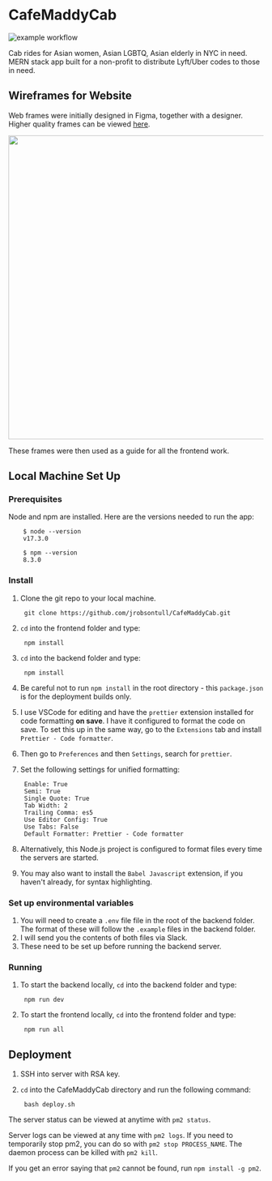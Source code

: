 # CafeMaddyCab
![example workflow](https://github.com/jrobsontull/CafeMaddyCab/actions/workflows/frontend-linting.yml/badge.svg) 

Cab rides for Asian women, Asian LGBTQ, Asian elderly in NYC in need. MERN stack app built for a non-profit to distribute Lyft/Uber codes to those in need.



## Wireframes for Website

Web frames were initially designed in Figma, together with a designer. Higher quality frames can be viewed [here](https://www.figma.com/file/2FULSEWGQxaTDVjIg73pmY/CafeMaddyCab-Final-Designs?node-id=0%3A1).

<img src="https://i.imgur.com/RCPUOju.png" width=600/>

These frames were then used as a guide for all the frontend work.

## Local Machine Set Up

### Prerequisites

Node and npm are installed. Here are the versions needed to run the app:


        $ node --version
        v17.3.0
        
        $ npm --version
        8.3.0

### Install

1. Clone the git repo to your local machine.

        git clone https://github.com/jrobsontull/CafeMaddyCab.git
        
2. `cd` into the frontend folder and type:

        npm install

3. `cd` into the backend folder and type:

        npm install
        
4. Be careful not to run `npm install` in the root directory - this `package.json` is for the deployment builds only.
5. I use VSCode for editing and have the `prettier` extension installed for code formatting **on save**. I have it configured to format the code on save. To set this up in the same way, go to the `Extensions` tab and install `Prettier - Code formatter`.
7. Then go to `Preferences` and then `Settings`, search for `prettier`.
8. Set the following settings for unified formatting:

        Enable: True
        Semi: True
        Single Quote: True
        Tab Width: 2
        Trailing Comma: es5
        Use Editor Config: True
        Use Tabs: False
        Default Formatter: Prettier - Code formatter

9. Alternatively, this Node.js project is configured to format files every time the servers are started.
10. You may also want to install the `Babel Javascript` extension, if you haven't already, for syntax highlighting.

### Set up environmental variables

1. You will need to create a `.env` file file in the root of the backend folder. The format of these will follow the `.example` files in the backend folder.
2. I will send you the contents of both files via Slack.
3. These need to be set up before running the backend server.

### Running

1. To start the backend locally, `cd` into the backend folder and type:

        npm run dev
 
2. To start the frontend locally, `cd` into the frontend folder and type:

        npm run all

## Deployment

1. SSH into server with RSA key.
2. `cd` into the CafeMaddyCab directory and run the following command:

        bash deploy.sh
                
The server status can be viewed at anytime with `pm2 status`.

Server logs can be viewed at any time with `pm2 logs`. If you need to temporarily stop pm2, you can do so with `pm2 stop PROCESS_NAME`. The daemon process can be killed with `pm2 kill`.

If you get an error saying that `pm2` cannot be found, run `npm install -g pm2`.
